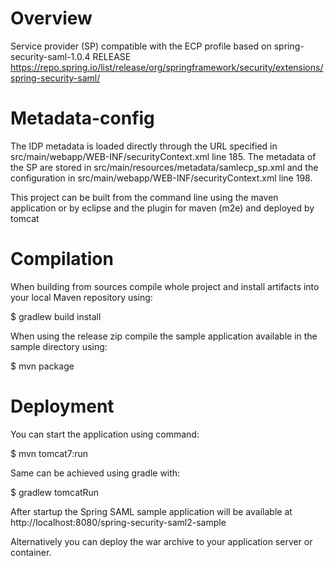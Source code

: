 # Overview
Service provider (SP) compatible with the ECP profile based on spring-security-saml-1.0.4 RELEASE  https://repo.spring.io/list/release/org/springframework/security/extensions/spring-security-saml/

# Metadata-config
The IDP metadata is loaded directly through the URL specified in src/main/webapp/WEB-INF/securityContext.xml line 185.
The metadata of the SP are stored in src/main/resources/metadata/samlecp_sp.xml and the configuration in src/main/webapp/WEB-INF/securityContext.xml line 198.

This project can be built from the command line using the maven application or by eclipse and the plugin for maven (m2e) and deployed by tomcat

# Compilation

When building from sources compile whole project and install artifacts into your local Maven repository using:

$ gradlew build install

When using the release zip compile the sample application available in the sample directory using:

$ mvn package

# Deployment

You can start the application using command:

$ mvn tomcat7:run

Same can be achieved using gradle with:

$ gradlew tomcatRun

After startup the Spring SAML sample application will be available at http://localhost:8080/spring-security-saml2-sample

Alternatively you can deploy the war archive to your application server or container.
